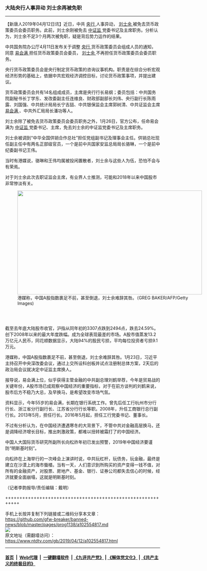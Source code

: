 ### 大陆央行人事异动 刘士余再被免职
------------------------

<div class="post_content" itemprop="articleBody">
 <p>
  【新唐人2019年04月12日讯】近日，中共
  <a href="https://www.ntdtv.com/gb/央行.htm">
   央行
  </a>
  人事异动，
  <a href="https://www.ntdtv.com/gb/刘士余.htm">
   刘士余
  </a>
  被免去货币政策委员会委员职务。此前，刘士余刚被免去
  <a href="https://www.ntdtv.com/gb/中证监.htm">
   中证监
  </a>
  党委书记及主席职务。分析认为，刘士余不足3个月两次被免职，疑是背后势力运作的结果。
 </p>
 <p>
  中共国务院办公厅4月11日发布关于调整
  <a href="https://www.ntdtv.com/gb/央行.htm">
   央行
  </a>
  货币政策委员会组成人员的通知，同意
  <a href="https://www.ntdtv.com/gb/易会满.htm">
   易会满
  </a>
  担任货币政策委员会委员，
  <a href="https://www.ntdtv.com/gb/刘士余.htm">
   刘士余
  </a>
  不再担任货币政策委员会委员职务。
 </p>
 <p>
  央行货币政策委员会是央行制定货币政策的咨询议事机构。职责是在综合分析宏观经济形势的基础上，依据中共宏观经济调控目标，讨论货币政策事项，并提出建议。
 </p>
 <p>
  货币政策委员会共有14名组成成员，主席是央行行长易纲；委员包括：中共国务院副秘书长丁学东、发改委副主任连维良、财政部副部长刘伟、央行副行长陈雨露、刘国强、中共统计局局长宁吉喆、中共银保监会主席郭树清、中共证监会主席
  <a href="https://www.ntdtv.com/gb/易会满.htm">
   易会满
  </a>
  、中共外汇局局长潘功等人。
 </p>
 <p>
  刘士余除了被免去货币政策委员会委员职务之外，1月26日，官方公布，任命易会满为
  <a href="https://www.ntdtv.com/gb/中证监.htm">
   中证监
  </a>
  党委书记、主席，免去刘士余的中证监党委书记及主席职务。
 </p>
 <p>
  刘士余被调到“中华全国供销合作总社”担任党组副书记及理事会主任。供销总社现任副主任中有两名正部级官员，一个是前中共国家安监总局局长骆琳，一个是前中纪委副书记王伟。
 </p>
 <p>
  当时有港媒说，骆琳和王伟均属被投闲置散者，刘士余与这些人为伍，恐怕不会与有荣焉。
 </p>
 <p>
  对于刘士余此次去职证监会主席，有业界人士推测，可能和2018年以来中国股市非常惨淡有关。
 </p>
 <figure class="wp-caption alignnone" id="attachment_102554820" style="width: 600px">
  <a href="https://www.ntdtv.com/assets/uploads/2019/04/GettyImages-511644332.jpg">
   <img alt="" class="size-medium wp-image-102554820" height="338" src="https://www.ntdtv.com/assets/uploads/2019/04/GettyImages-511644332-600x338.jpg" width="600"/>
  </a>
  <br/><figcaption class="wp-caption-text">
   港媒称，中国A股指数裹足不前，甚至倒退，刘士余难辞其咎。（GREG BAKER/AFP/Getty Images)
  </figcaption><br/>
 </figure><br/>
 <p>
  截至去年底大陆股市收官，沪指从同年初的3307点跌到2494点，跌去24.59%。创下2008年以来的最大年度跌幅。成为全球表现最差的市场。A股市值蒸发13.2万亿元人民币，同花顺数据显示，大陆94%的股民亏损，平均每位投资者亏损9.1万元。
 </p>
 <p>
  港媒称，中国A股指数裹足不前，甚至倒退，刘士余难辞其咎。1月23日，习近平主持召开中央深改委会议，通过上交所设科创板并试点注册制总体方案，2天后的政治局会议就决定中证监主席换人。
 </p>
 <p>
  报导说，易会满上位，似乎获得主管金融的中共副总理刘鹤举荐，今年是贸易战的关键年份，A股市场已成观察中国经济的重要指标，对于在前方谈判的刘鹤来说，股市后方不稳乃大忌，及早换马，是希望改变市场气氛。
 </p>
 <p>
  资料显示，今年55岁的易会满，长期在银行系统工作。曾先后任工行杭州市分行行长、浙江省分行副行长、江苏省分行行长等职。2008年，升任工商银行总行副行长。2013年5月，担任行长。2016年5月起，担任工行党委书记、董事长。
 </p>
 <p>
  不过有分析认为，在中国经济遭遇寒冬的大背景下，不管中共对金融高层换马，还是调降经济增长目标，推出刺激政策，都难以扭转被霜打了的中国经济。
 </p>
 <p>
  中国人大国际货币研究所副所长向松祚年初已发出预警，2019年中国经济要谨防“明斯基时刻”。
 </p>
 <p>
  向松祚在上海举行的一次峰会上演讲时说，中共玩杠杆，玩债务，玩金融，最终是建立在沙漠上的海市蜃楼。当有一天，人们意识到所购买的资产变得一钱不值，对所有的金融资产，对股票、房地产、基金、银行、证券公司都失去信心的时候，经济就要全面崩塌，这就是明斯基时刻。
 </p>
 <p>
  （记者李韵报导/责任编辑：戴明）
 </p>
 <div class="single_ad">
 </div>
</div>

+++++++++++++++++++++++++++++++++++++++++++++++++++++++++++<br/><br/>
手机上长按并复制下列链接或二维码分享本文章：<br/>
https://github.com/gfw-breaker/banned-news/blob/master/pages/prog1138/a102554817.md <br/>
<a href='https://github.com/gfw-breaker/banned-news/blob/master/pages/prog1138/a102554817.md'><img src='https://github.com/gfw-breaker/banned-news/blob/master/pages/prog1138/a102554817.md.png'/></a> <br/>
原文地址（需翻墙访问）：https://www.ntdtv.com/gb/2019/04/12/a102554817.html


------------------------
#### [首页](https://github.com/gfw-breaker/banned-news/blob/master/README.md) &nbsp;|&nbsp; [Web代理](https://github.com/labour-camp/helloworld) &nbsp;|&nbsp; [一键翻墙软件](https://github.com/gfw-breaker/nogfw/blob/master/README.md) &nbsp;| [《九评共产党》](https://github.com/gfw-breaker/9ping.md/blob/master/README.md#九评之一评共产党是什么) | [《解体党文化》](https://github.com/gfw-breaker/jtdwh.md/blob/master/README.md) | [《共产主义的终极目的》](https://github.com/gfw-breaker/gczydzjmd.md/blob/master/README.md)

